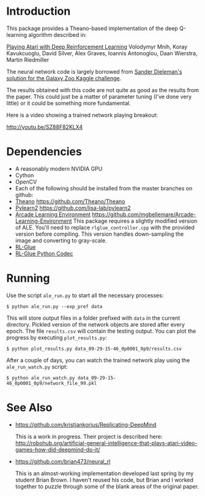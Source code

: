 # Introduction 

This package provides a Theano-based implementation of the deep
Q-learning algorithm described in:

[Playing Atari with Deep Reinforcement Learning](http://arxiv.org/abs/1312.5602)
Volodymyr Mnih, Koray Kavukcuoglu, David Silver, Alex Graves, Ioannis
Antonoglou, Daan Wierstra, Martin Riedmiller

The neural network code is largely borrowed from [Sander Dieleman's
solution for the Galaxy Zoo Kaggle
challenge](http://benanne.github.io/2014/04/05/galaxy-zoo.html).

The results obtained with this code are not quite as good as the
results from the paper.  This could just be a matter of parameter
tuning (I've done very little) or it could be something more
fundamental.

Here is a video showing a trained network playing breakout:

 http://youtu.be/SZ88F82KLX4


# Dependencies

* A reasonably modern NVIDIA GPU
* Cython
* OpenCV
* Each of the following should be installed from the master branches on github:
* [Theano](http://deeplearning.net/software/theano/) https://github.com/Theano/Theano
* [Pylearn2](http://deeplearning.net/software/pylearn2/) https://github.com/lisa-lab/pylearn2
* [Arcade Learning Environment](http://www.arcadelearningenvironment.org/) https://github.com/mgbellemare/Arcade-Learning-Environment
  This package requires a slightly modified version of ALE.  You'll
  need to replace `rlglue_controller.cpp` with the provided version
  before compiling.  This version handles down-sampling the image and
  converting to gray-scale.
* [RL-Glue](http://glue.rl-community.org/wiki/Main_Page)
* [RL-Glue Python Codec](http://glue.rl-community.org/wiki/Python_Codec)


# Running

Use the script `ale_run.py` to start all the necessary processes:

`$ python ale_run.py --exp_pref data`

This will store output files in a folder prefixed with `data` in the current
directory.  Pickled version of the network objects are stored after every 
epoch.  The file `results.csv` will contain the testing output.  You can 
plot the progress by executing `plot_results.py`:

`$ python plot_results.py data_09-29-15-46_0p0001_0p9/results.csv`

After a couple of days, you can watch the trained network play using the 
`ale_run_watch.py` script: 

`$ python ale_run_watch.py data_09-29-15-46_0p0001_0p9/network_file_99.pkl`


# See Also

* https://github.com/kristjankorjus/Replicating-DeepMind

  This is a work in progress.  Their project is described here: 
  http://robohub.org/artificial-general-intelligence-that-plays-atari-video-games-how-did-deepmind-do-it/

* https://github.com/brian473/neural_rl

  This is an almost-working implementation developed last spring by my
  student Brian Brown.  I haven't reused his code, but Brian and I
  worked together to puzzle through some of the blank areas of the
  original paper.
